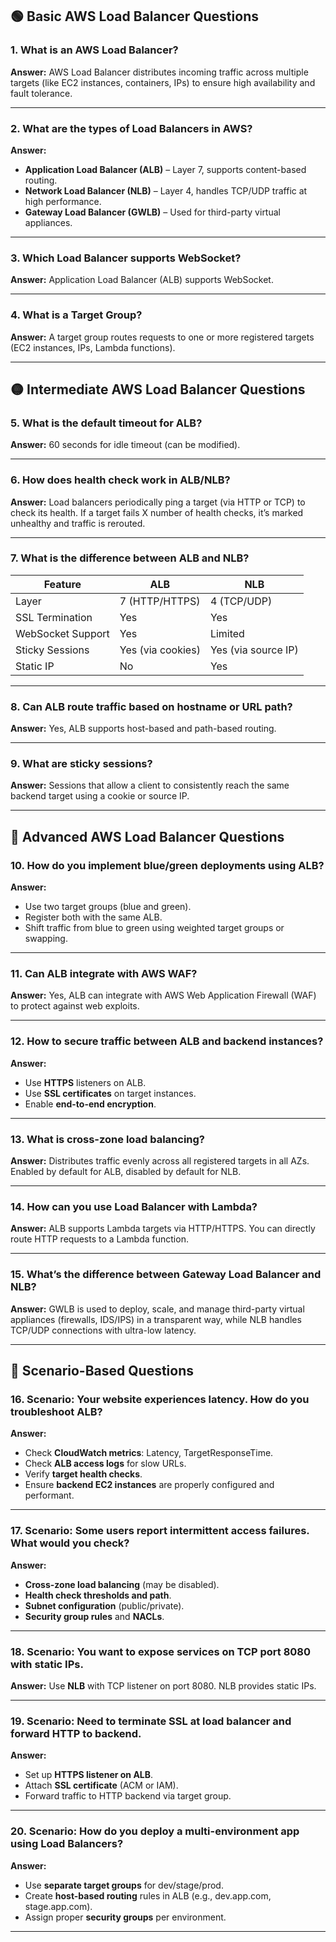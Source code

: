 ## 🟢 **Basic AWS Load Balancer Questions**

### 1. **What is an AWS Load Balancer?**
**Answer:** AWS Load Balancer distributes incoming traffic across multiple targets (like EC2 instances, containers, IPs) to ensure high availability and fault tolerance.

---

### 2. **What are the types of Load Balancers in AWS?**
**Answer:**
- **Application Load Balancer (ALB)** – Layer 7, supports content-based routing.
- **Network Load Balancer (NLB)** – Layer 4, handles TCP/UDP traffic at high performance.
- **Gateway Load Balancer (GWLB)** – Used for third-party virtual appliances.

---

### 3. **Which Load Balancer supports WebSocket?**
**Answer:** Application Load Balancer (ALB) supports WebSocket.

---

### 4. **What is a Target Group?**
**Answer:** A target group routes requests to one or more registered targets (EC2 instances, IPs, Lambda functions).

---

## 🟡 **Intermediate AWS Load Balancer Questions**

### 5. **What is the default timeout for ALB?**
**Answer:** 60 seconds for idle timeout (can be modified).

---

### 6. **How does health check work in ALB/NLB?**
**Answer:** Load balancers periodically ping a target (via HTTP or TCP) to check its health. If a target fails X number of health checks, it’s marked unhealthy and traffic is rerouted.

---

### 7. **What is the difference between ALB and NLB?**
| Feature | ALB | NLB |
|--------|-----|-----|
| Layer | 7 (HTTP/HTTPS) | 4 (TCP/UDP) |
| SSL Termination | Yes | Yes |
| WebSocket Support | Yes | Limited |
| Sticky Sessions | Yes (via cookies) | Yes (via source IP) |
| Static IP | No | Yes |

---

### 8. **Can ALB route traffic based on hostname or URL path?**
**Answer:** Yes, ALB supports host-based and path-based routing.

---

### 9. **What are sticky sessions?**
**Answer:** Sessions that allow a client to consistently reach the same backend target using a cookie or source IP.

---

## 🔴 **Advanced AWS Load Balancer Questions**

### 10. **How do you implement blue/green deployments using ALB?**
**Answer:**  
- Use two target groups (blue and green).  
- Register both with the same ALB.  
- Shift traffic from blue to green using weighted target groups or swapping.

---

### 11. **Can ALB integrate with AWS WAF?**
**Answer:** Yes, ALB can integrate with AWS Web Application Firewall (WAF) to protect against web exploits.

---

### 12. **How to secure traffic between ALB and backend instances?**
**Answer:**
- Use **HTTPS** listeners on ALB.
- Use **SSL certificates** on target instances.
- Enable **end-to-end encryption**.

---

### 13. **What is cross-zone load balancing?**
**Answer:** Distributes traffic evenly across all registered targets in all AZs. Enabled by default for ALB, disabled by default for NLB.

---

### 14. **How can you use Load Balancer with Lambda?**
**Answer:** ALB supports Lambda targets via HTTP/HTTPS. You can directly route HTTP requests to a Lambda function.

---

### 15. **What’s the difference between Gateway Load Balancer and NLB?**
**Answer:** GWLB is used to deploy, scale, and manage third-party virtual appliances (firewalls, IDS/IPS) in a transparent way, while NLB handles TCP/UDP connections with ultra-low latency.

---

## 🧩 **Scenario-Based Questions**

### 16. **Scenario: Your website experiences latency. How do you troubleshoot ALB?**
**Answer:**
- Check **CloudWatch metrics**: Latency, TargetResponseTime.
- Check **ALB access logs** for slow URLs.
- Verify **target health checks**.
- Ensure **backend EC2 instances** are properly configured and performant.

---

### 17. **Scenario: Some users report intermittent access failures. What would you check?**
**Answer:**
- **Cross-zone load balancing** (may be disabled).
- **Health check thresholds and path**.
- **Subnet configuration** (public/private).
- **Security group rules** and **NACLs**.

---

### 18. **Scenario: You want to expose services on TCP port 8080 with static IPs.**
**Answer:** Use **NLB** with TCP listener on port 8080. NLB provides static IPs.

---

### 19. **Scenario: Need to terminate SSL at load balancer and forward HTTP to backend.**
**Answer:**
- Set up **HTTPS listener on ALB**.
- Attach **SSL certificate** (ACM or IAM).
- Forward traffic to HTTP backend via target group.

---

### 20. **Scenario: How do you deploy a multi-environment app using Load Balancers?**
**Answer:**
- Use **separate target groups** for dev/stage/prod.
- Create **host-based routing** rules in ALB (e.g., dev.app.com, stage.app.com).
- Assign proper **security groups** per environment.

---
